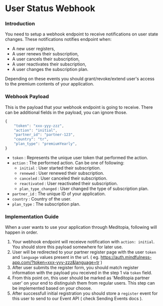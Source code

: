 # User Status Webhook

### Introduction

You need to setup a webhook endpoint to receive notifications on user state changes. These notifications notifies endpoint when:
* A new user registers,
* A user renews their subscription,
* A user cancels their subscription,
* A user reactivates their subscription,
* A user changes the subscription plan.

Depending on these events you should grant/revoke/extend user's access to the premium contents of your application.

### Webhook Payload

This is the payload that your webhook endpoint is going to receive. There can be additional fields in the payload, you can ignore those.

```js
{
    "token": "xxx-yyy-zzz",
    "action": "initial",
    "partner_id": "partner-123",
    "country": "tr",
    "plan_type": "premiumYearly",
}
```

* `token` : Represents the unique user token that performed the action.
* `action` : The performed action. Can be one of following:
  * `initial` : User started their subscription.
  * `renewed` : User renewed their subscription.
  * `canceled` : User canceled their subscription.
  * `reactivated` : User reactivated their subscription.
  * `plan_type_changed` : User changed the type of subscription plan.
* `partner_id` : The unique ID of your application.
* `country` : Country of the user.
* `plan_type` : The subscription plan.


### Implementation Guide
When a user wants to use your application through Meditopia, following will happen in order.

1. Your webhook endpoint will receieve notification with `action: initial`. You should store this payload somewhere for later use.
2. User will be redirected to your partner register page with the user `token` and `language` values present in the url. ( eg. https://auth.mindfulness-app.com/?token=xxx-yyy-zzz&language=tr )
3. After user submits the register form, you should match register information with the payload you received in the step 1 via `token` field.
4. From this point on, this user should be marked as 'Meditopia partner user' on your end to distinguish them from regular users. This step can be implemented based on your choose.
5. After successfull initial registration you should store a `register` event for this user to send to our Event API ( check Sending Events docs ).
